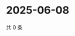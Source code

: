 # 2025-06-08

共 0 条

<!-- BEGIN ZHIHUVIDEO -->
<!-- 最后更新时间 Sun Jun 08 2025 13:11:52 GMT+0800 (China Standard Time) -->

<!-- END ZHIHUVIDEO -->
